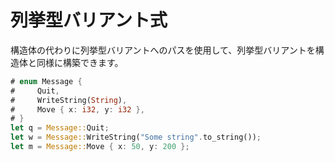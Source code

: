 # <!--Enumeration Variant expressions--> 列挙型バリアント式

<!--Enumeration variants can be constructed similarly to structs, using a path to an enum variant instead of to a struct:-->
構造体の代わりに列挙型バリアントへのパスを使用して、列挙型バリアントを構造体と同様に構築できます。

```rust
# enum Message {
#     Quit,
#     WriteString(String),
#     Move { x: i32, y: i32 },
# }
let q = Message::Quit;
let w = Message::WriteString("Some string".to_string());
let m = Message::Move { x: 50, y: 200 };
```
